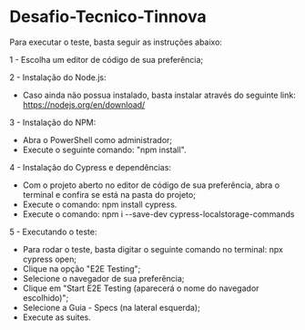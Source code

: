 # Desafio-Tecnico-Tinnova

Para executar o teste, basta seguir as instruções abaixo:

1 - Escolha um editor de código de sua preferência;

2 - Instalação do Node.js:

* Caso ainda não possua instalado, basta instalar através do seguinte link: https://nodejs.org/en/download/

3 - Instalação do NPM:

* Abra o PowerShell como administrador;
* Execute o seguinte comando: "npm install".


4 - Instalação do Cypress e dependências:

* Com o projeto aberto no editor de código de sua preferência, abra o terminal e confira se está na pasta do projeto;
* Execute o comando: npm install cypress.
* Execute o comando: npm i --save-dev cypress-localstorage-commands

5 - Executando o teste:

* Para rodar o teste, basta digitar o seguinte comando no terminal: npx cypress open;
* Clique na opção "E2E Testing";
* Selecione o navegador de sua preferência;
* Clique em "Start E2E Testing (aparecerá o nome do navegador escolhido)";
* Selecione a Guia - Specs (na lateral esquerda);
* Execute as suites. 
